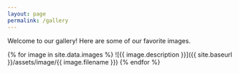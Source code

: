 ```yaml
---
layout: page
permalink: /gallery
---
```

  

Welcome to our gallery! Here are some of our favorite images.

{% for image in site.data.images %}
![{{ image.description }}]({{ site.baseurl }}/assets/image/{{ image.filename }})
{% endfor %}